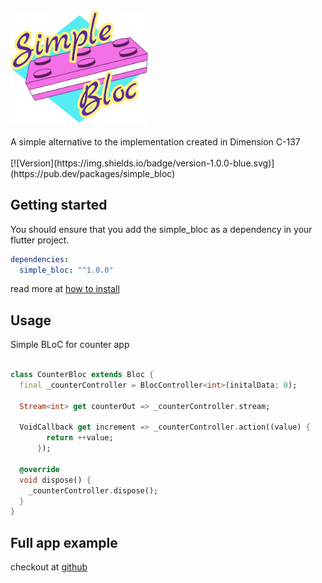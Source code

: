 <img src="https://raw.githubusercontent.com/everton-e26/simple_bloc/master/example/assets/simple_bloc_logo.png" width="220">
<br/><br/>
A simple alternative to the implementation created in Dimension C-137
<br/><br/>
[![Version](https://img.shields.io/badge/version-1.0.0-blue.svg)](https://pub.dev/packages/simple_bloc)

## Getting started

You should ensure that you add the simple_bloc as a dependency in your flutter project.

```yaml
dependencies:
  simple_bloc: "^1.0.0"
```

read more at [how to install](https://pub.dev/packages/simple_bloc#-installing-tab-)

## Usage

Simple BLoC for counter app

```dart

class CounterBloc extends Bloc {
  final _counterController = BlocController<int>(initalData: 0);

  Stream<int> get counterOut => _counterController.stream;

  VoidCallback get increment => _counterController.action((value) {
        return ++value;
      });

  @override
  void dispose() {
    _counterController.dispose();
  }
}

```

## Full app example

checkout at [github](https://github.com/everton-e26/simple_bloc/tree/master/example)
